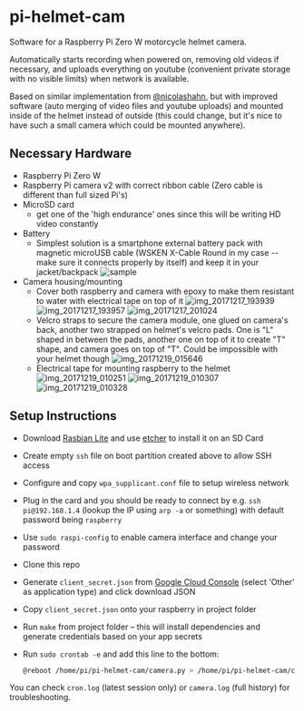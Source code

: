 # pi-helmet-cam
Software for a Raspberry Pi Zero W motorcycle helmet camera.

Automatically starts recording when powered on, removing old videos if necessary, and uploads everything on youtube (convenient private storage with no visible limits) when network is available.

Based on similar implementation from [@nicolashahn](https://github.com/nicolashahn/pi-helmet-cam), but with improved software (auto merging of video files and youtube uploads) and mounted inside of the helmet instead of outside (this could change, but it's nice to have such a small camera which could be mounted anywhere).

## Necessary Hardware

- Raspberry Pi Zero W
- Raspberry Pi camera v2 with correct ribbon cable (Zero cable is different than full sized Pi's)
- MicroSD card
  - get one of the 'high endurance' ones since this will be writing HD video constantly
- Battery
  - Simplest solution is a smartphone external battery pack with magnetic microUSB cable (WSKEN X-Cable Round in my case -- make sure it connects properly by itself) and keep it in your jacket/backpack
    ![sample](https://user-images.githubusercontent.com/193864/34119829-8479579c-e45e-11e7-94ac-1a94802c5b65.gif)
- Camera housing/mounting
  - Cover both raspberry and camera with epoxy to make them resistant to water with electrical tape on top of it
    ![img_20171217_193939](https://user-images.githubusercontent.com/193864/34120125-8629157c-e45f-11e7-9a1f-daa03d68f30f.jpg)
    ![img_20171217_193957](https://user-images.githubusercontent.com/193864/34120126-8660c288-e45f-11e7-891d-acad509388e7.jpg)
    ![img_20171217_201024](https://user-images.githubusercontent.com/193864/34120127-86a0c0e0-e45f-11e7-958c-7530c8855843.jpg)
  - Velcro straps to secure the camera module, one glued on camera's back, another two strapped on helmet's velcro pads. One is "L" shaped in between the pads, another one on top of it to create "T" shape, and camera goes on top of "T". Could be impossible with your helmet though
    ![img_20171219_015646](https://user-images.githubusercontent.com/193864/34120320-2903c38c-e460-11e7-86b8-a262eee40e0a.jpg)
  - Electrical tape for mounting raspberry to the helmet
    ![img_20171219_010251](https://user-images.githubusercontent.com/193864/34120191-c344ca82-e45f-11e7-80aa-55c0eeb463d1.jpg)
    ![img_20171219_010307](https://user-images.githubusercontent.com/193864/34120192-c38032f2-e45f-11e7-8d8e-72e10ad19639.jpg)
    ![img_20171219_010328](https://user-images.githubusercontent.com/193864/34120193-c3bcfe12-e45f-11e7-930c-b7d0d3f46738.jpg)

## Setup Instructions

- Download [Rasbian Lite](https://downloads.raspberrypi.org/raspbian_lite_latest) and use [etcher](https://etcher.io/) to install it on an SD Card
- Create empty `ssh` file on boot partition created above to allow SSH access
- Configure and copy `wpa_supplicant.conf` file to setup wireless network
- Plug in the card and you should be ready to connect by e.g. `ssh pi@192.168.1.4` (lookup the IP using `arp -a` or something) with default password being `raspberry`
- Use `sudo raspi-config` to enable camera interface and change your password
- Clone this repo
- Generate `client_secret.json` from [Google Cloud Console](https://console.cloud.google.com/apis/credentials/oauthclient) (select 'Other' as application type) and click download JSON
- Copy `client_secret.json` onto your raspberry in project folder
- Run `make` from project folder – this will install dependencies and generate credentials based on your app secrets
- Run `sudo crontab -e` and add this line to the bottom:

    ```bash
    @reboot /home/pi/pi-helmet-cam/camera.py > /home/pi/pi-helmet-cam/cron.log 2>&1
    ```

You can check `cron.log` (latest session only) or `camera.log` (full history) for troubleshooting.
